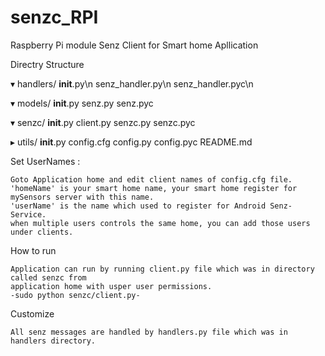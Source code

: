 # senzc_RPI
Raspberry Pi module Senz Client for Smart home Apllication 

Directry Structure

▾ handlers/ 
__init__.py\n
senz_handler.py\n
senz_handler.pyc\n
	
▾ models/
    __init__.py 
    senz.py
    senz.pyc
    
▾ senzc/
    __init__.py
    client.py
    senzc.py
    senzc.pyc
    
▸ utils/
  __init__.py
  config.cfg
  config.py
  config.pyc
  README.md


Set UserNames :

	Goto Application home and edit client names of config.cfg file.
	'homeName' is your smart home name, your smart home register for 
	mySensors server with this name.
	'userName' is the name which used to register for Android Senz-Service.
	when multiple users controls the same home, you can add those users under clients.

How to run

	Application can run by running client.py file which was in directory called senzc from 
	application home with usper user permissions.
	-sudo python senzc/client.py-

Customize

	All senz messages are handled by handlers.py file which was in 	handlers directory.


	
